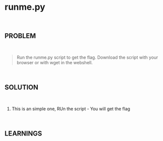 





# runme.py

<br>

## PROBLEM

<br>


> Run the runme.py script to get the flag. Download the script with your browser or with wget in the webshell.


<br>



## SOLUTION

<br>

1. This is an simple one, RUn the script - You will get the flag


<br>


## LEARNINGS

<br>

